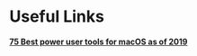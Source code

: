 <!----------------------------------------------------------
             _________     ________
___________________  /___________(_)_____
__  __ \  __ \  __  /_  __ \____  /_  __ \
_  / / / /_/ / /_/ / / /_/ /___  / / /_/ /
/_/ /_/\____/\__,_/  \____/___  /  \____/
                           /___/
------------------------------------------------------------>


# **Useful Links**

[**75 Best power user tools for macOS as of 2019**](https://www.slant.co/topics/523/~best-power-user-tools-for-macos)